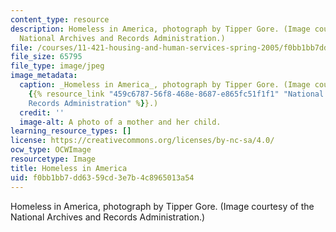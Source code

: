 ```yaml
---
content_type: resource
description: Homeless in America, photograph by Tipper Gore. (Image courtesy of the
  National Archives and Records Administration.)
file: /courses/11-421-housing-and-human-services-spring-2005/f0bb1bb7dd6359cd3e7b4c8965013a54_11-421s05.jpg
file_size: 65795
file_type: image/jpeg
image_metadata:
  caption: _Homeless in America_, photograph by Tipper Gore. (Image courtesy of the
    {{% resource_link "459c6787-56f8-468e-8687-e865fc51f1f1" "National Archives and
    Records Administration" %}}.)
  credit: ''
  image-alt: A photo of a mother and her child.
learning_resource_types: []
license: https://creativecommons.org/licenses/by-nc-sa/4.0/
ocw_type: OCWImage
resourcetype: Image
title: Homeless in America
uid: f0bb1bb7-dd63-59cd-3e7b-4c8965013a54
---
```

Homeless in America, photograph by Tipper Gore. (Image courtesy of the National Archives and Records Administration.)
